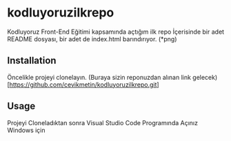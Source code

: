 # kodluyoruzilkrepo
Kodluyoruz Front-End Eğitimi kapsamında açtığım ilk repo
İçerisinde bir adet README dosyası, bir adet de index.html barındırıyor.
(*png)
## Installation
Öncelikle projeyi clonelayın. (Buraya sizin reponuzdan alınan link gelecek)
[https://github.com/cevikmetin/kodluyoruzilkrepo.git]
## Usage 
Projeyi Cloneladıktan sonra Visual Studio Code Programında Açınız 
Windows için 